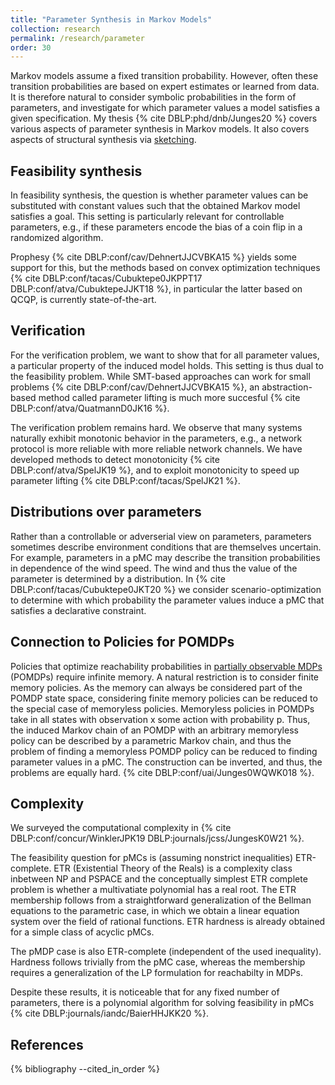 ```yaml
---
title: "Parameter Synthesis in Markov Models"
collection: research
permalink: /research/parameter
order: 30
---
```


Markov models assume a fixed transition probability. However, often these transition probabilities are based on expert estimates or learned from data. 
It is therefore natural to consider symbolic probabilities in the form of parameters, and investigate for which parameter values a model satisfies a given specification. 
My thesis {% cite DBLP:phd/dnb/Junges20 %} covers various aspects of parameter synthesis in Markov models. It also covers aspects of structural synthesis via [sketching](synt). 


Feasibility synthesis
---------------------
In feasibility synthesis, the question is whether parameter values can be substituted with constant values such that the obtained Markov model satisfies a goal. This setting is particularly relevant for controllable parameters, e.g., if these parameters encode the bias of a coin flip in a randomized algorithm. 

Prophesy {% cite DBLP:conf/cav/DehnertJJCVBKA15 %} yields some support for this, but the methods based on convex optimization techniques {% cite DBLP:conf/tacas/Cubuktepe0JKPPT17 DBLP:conf/atva/CubuktepeJJKT18 %}, in particular the latter based on QCQP, is currently state-of-the-art. 

Verification
------------
For the verification problem, we want to show that for all parameter values, a particular property of the induced model holds. This setting is thus dual to the feasibility problem. While SMT-based approaches can work for small problems {% cite DBLP:conf/cav/DehnertJJCVBKA15 %}, an abstraction-based method called parameter lifting is much more succesful {% cite DBLP:conf/atva/QuatmannD0JK16 %}.

The verification problem remains hard. We observe that many systems naturally exhibit monotonic behavior in the parameters, e.g., a network protocol is more reliable with more reliable network channels. We have developed methods to detect monotonicity {% cite DBLP:conf/atva/SpelJK19 %}, and to exploit monotonicity to speed up parameter lifting {% cite DBLP:conf/tacas/SpelJK21 %}. 


Distributions over parameters
-----------------------------
Rather than a controllable or adverserial view on parameters, parameters sometimes describe environment conditions that are themselves uncertain. For example, parameters in a pMC may describe the transition probabilities in dependence of the wind speed. The wind and thus the value of the parameter is determined by a distribution. In {% cite DBLP:conf/tacas/Cubuktepe0JKT20 %} we consider scenario-optimization to determine with which probability the parameter values induce a pMC that satisfies a declarative constraint. 


Connection to Policies for POMDPs
--------------------

Policies that optimize reachability probabilities in [partially observable MDPs](pomdps) (POMDPs) require infinite memory. A natural restriction is to consider finite memory policies. As the memory can always be considered part of the POMDP state space, considering finite memory policies can be reduced to the special case of memoryless policies. Memoryless policies in POMDPs take in all states with observation x some action with probability p. Thus, the induced Markov chain of an POMDP with an arbitrary memoryless policy can be described by a parametric Markov chain, and thus the problem of finding a memoryless POMDP policy can be reduced to finding parameter values in a pMC. The construction can be inverted, and thus, the problems are equally hard. {%  cite DBLP:conf/uai/Junges0WQWK018 %}.


Complexity
----------

We surveyed the computational complexity in {% cite DBLP:conf/concur/WinklerJPK19 DBLP:journals/jcss/JungesK0W21  %}.

The feasibility question for pMCs is (assuming nonstrict inequalities) ETR-complete. 
ETR (Existential Theory of the Reals) is a complexity class inbetween NP and PSPACE and the conceptually simplest ETR complete problem is whether a multivatiate polynomial has a real root. 
The ETR membership follows from a straightforward generalization of the Bellman equations to the parametric case, in which we obtain a linear equation system over the field of rational functions. 
ETR hardness is already obtained for a simple class of acyclic pMCs.

The pMDP case is also ETR-complete (independent of the used inequality).
Hardness follows trivially from the pMC case, whereas the membership requires a generalization of the LP formulation for reachabilty in MDPs.

Despite these results, it is noticeable that for any fixed number of parameters, there is a polynomial algorithm for solving feasibility in pMCs {% cite DBLP:journals/iandc/BaierHHJKK20  %}.


References
----------

{% bibliography --cited_in_order %}



